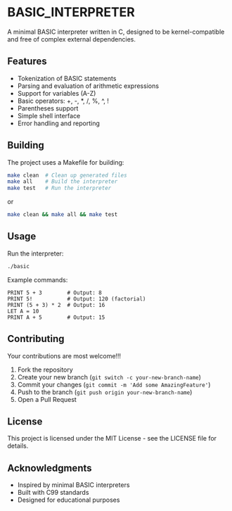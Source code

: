 # BASIC_INTERPRETER

A minimal BASIC interpreter written in C, designed to be kernel-compatible and free of complex external dependencies.

## Features
- Tokenization of BASIC statements
- Parsing and evaluation of arithmetic expressions
- Support for variables (A-Z)
- Basic operators: +, -, *, /, %, ^, !
- Parentheses support
- Simple shell interface
- Error handling and reporting

## Building

The project uses a Makefile for building:

```bash
make clean  # Clean up generated files
make all    # Build the interpreter
make test   # Run the interpreter
```

or 

```bash
make clean && make all && make test
```

## Usage

Run the interpreter:

```bash
./basic
```

Example commands:
```
PRINT 5 + 3        # Output: 8
PRINT 5!           # Output: 120 (factorial)
PRINT (5 + 3) * 2  # Output: 16
LET A = 10
PRINT A + 5        # Output: 15
```

## Contributing
Your contributions are most welcome!!!
1. Fork the repository
2. Create your new branch (`git switch -c your-new-branch-name`)
3. Commit your changes (`git commit -m 'Add some AmazingFeature'`)
4. Push to the branch (`git push origin your-new-branch-name`)
5. Open a Pull Request


## License

This project is licensed under the MIT License - see the LICENSE file for details.

## Acknowledgments

- Inspired by minimal BASIC interpreters
- Built with C99 standards
- Designed for educational purposes
